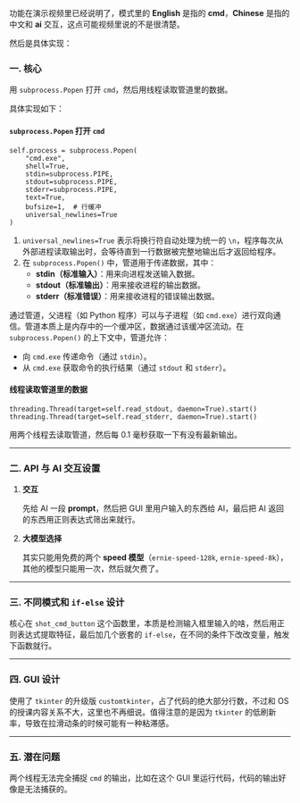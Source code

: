 功能在演示视频里已经说明了，模式里的 **English** 是指的 **cmd**，**Chinese** 是指的中文和 **ai** 交互，这点可能视频里说的不是很清楚。

然后是具体实现：

### 一. 核心

用 `subprocess.Popen` 打开 `cmd`，然后用线程读取管道里的数据。

具体实现如下：

#### `subprocess.Popen` 打开 `cmd`

```
self.process = subprocess.Popen(
    "cmd.exe",
    shell=True,
    stdin=subprocess.PIPE,
    stdout=subprocess.PIPE,
    stderr=subprocess.PIPE,
    text=True,
    bufsize=1,  # 行缓冲
    universal_newlines=True
)
```

1. `universal_newlines=True` 表示将换行符自动处理为统一的 `\n`，程序每次从外部进程读取输出时，会等待直到一行数据被完整地输出后才返回给程序。
2. 在 `subprocess.Popen()` 中，管道用于传递数据，其中：
   - **stdin（标准输入）**：用来向进程发送输入数据。
   - **stdout（标准输出）**：用来接收进程的输出数据。
   - **stderr（标准错误）**：用来接收进程的错误输出数据。

通过管道，父进程（如 Python 程序）可以与子进程（如 `cmd.exe`）进行双向通信。管道本质上是内存中的一个缓冲区，数据通过该缓冲区流动。在 `subprocess.Popen()` 的上下文中，管道允许：

- 向 `cmd.exe` 传递命令（通过 `stdin`）。
- 从 `cmd.exe` 获取命令的执行结果（通过 `stdout` 和 `stderr`）。

#### 线程读取管道里的数据

```
threading.Thread(target=self.read_stdout, daemon=True).start()
threading.Thread(target=self.read_stderr, daemon=True).start()
```

用两个线程去读取管道，然后每 0.1 毫秒获取一下有没有最新输出。

------

### 二. API 与 AI 交互设置

1. **交互**

   先给 AI 一段 **prompt**，然后把 GUI 里用户输入的东西给 AI，最后把 AI 返回的东西用正则表达式筛出来就行。

2. **大模型选择**

   其实只能用免费的两个 **speed 模型**（`ernie-speed-128k`, `ernie-speed-8k`），其他的模型只能用一次，然后就欠费了。

------

### 三. 不同模式和 `if-else` 设计

核心在 `shot_cmd_button` 这个函数里，本质是检测输入框里输入的啥，然后用正则表达式提取特征，最后加几个嵌套的 `if-else`，在不同的条件下改改变量，触发下函数就行。

------

### 四. GUI 设计

使用了 `tkinter` 的升级版 `customtkinter`，占了代码的绝大部分行数，不过和 OS 的授课内容关系不大，这里也不再细说。值得注意的是因为 `tkinter` 的低刷新率，导致在拉滑动条的时候可能有一种粘滞感。

------

### 五. 潜在问题

两个线程无法完全捕捉 `cmd` 的输出，比如在这个 GUI 里运行代码，代码的输出好像是无法捕获的。